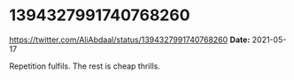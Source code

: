 # 1394327991740768260
https://twitter.com/AliAbdaal/status/1394327991740768260
**Date:** 2021-05-17

Repetition fulfils. The rest is cheap thrills.
